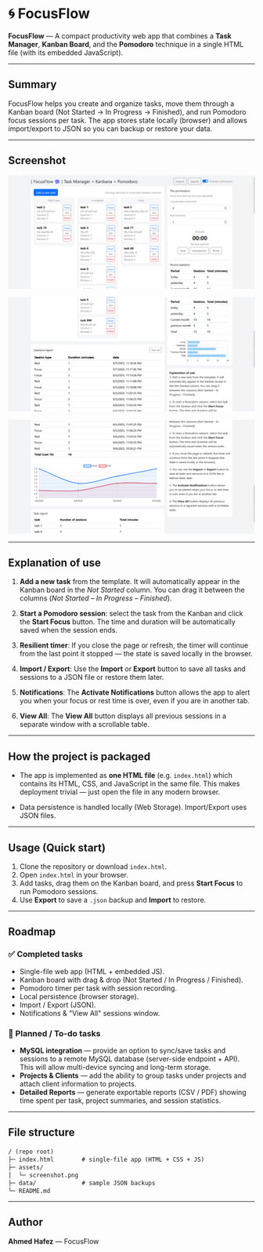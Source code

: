 # 🌀 FocusFlow

**FocusFlow** — A compact productivity web app that combines a **Task Manager**, **Kanban Board**, and the **Pomodoro** technique in a single HTML file (with its embedded JavaScript).

---

## Summary

FocusFlow helps you create and organize tasks, move them through a Kanban board (Not Started → In Progress → Finished), and run Pomodoro focus sessions per task. The app stores state locally (browser) and allows import/export to JSON so you can backup or restore your data.

---

## Screenshot

![FocusFlow screenshot](assets/screenshot01.png)

![FocusFlow screenshot](assets/screenshot02.png)

![FocusFlow screenshot](assets/screenshot03.png)

---

## Explanation of use

1. **Add a new task** from the template. It will automatically appear in the Kanban board in the *Not Started* column. You can drag it between the columns (*Not Started – In Progress – Finished*).

2. **Start a Pomodoro session**: select the task from the Kanban and click the **Start Focus** button. The time and duration will be automatically saved when the session ends.

3. **Resilient timer**: If you close the page or refresh, the timer will continue from the last point it stopped — the state is saved locally in the browser.

4. **Import / Export**: Use the **Import** or **Export** button to save all tasks and sessions to a JSON file or restore them later.

5. **Notifications**: The **Activate Notifications** button allows the app to alert you when your focus or rest time is over, even if you are in another tab.

6. **View All**: The **View All** button displays all previous sessions in a separate window with a scrollable table.

---

## How the project is packaged

- The app is implemented as **one HTML file** (e.g. `index.html`) which contains its HTML, CSS, and JavaScript in the same file. This makes deployment trivial — just open the file in any modern browser.

- Data persistence is handled locally (Web Storage). Import/Export uses JSON files.

---

## Usage (Quick start)

1. Clone the repository or download `index.html`.
2. Open `index.html` in your browser.
3. Add tasks, drag them on the Kanban board, and press **Start Focus** to run Pomodoro sessions.
4. Use **Export** to save a `.json` backup and **Import** to restore.

---

## Roadmap

### ✅ Completed tasks
- Single-file web app (HTML + embedded JS).
- Kanban board with drag & drop (Not Started / In Progress / Finished).
- Pomodoro timer per task with session recording.
- Local persistence (browser storage).
- Import / Export (JSON).
- Notifications & "View All" sessions window.

### 🚧 Planned / To-do tasks
- **MySQL integration** — provide an option to sync/save tasks and sessions to a remote MySQL database (server-side endpoint + API). This will allow multi-device syncing and long-term storage.
- **Projects & Clients** — add the ability to group tasks under projects and attach client information to projects.
- **Detailed Reports** — generate exportable reports (CSV / PDF) showing time spent per task, project summaries, and session statistics.

---

## File structure

```
/ (repo root)
├─ index.html        # single-file app (HTML + CSS + JS)
├─ assets/
│  └─ screenshot.png
├─ data/             # sample JSON backups
└─ README.md
```

---

## Author
**Ahmed Hafez** — FocusFlow



